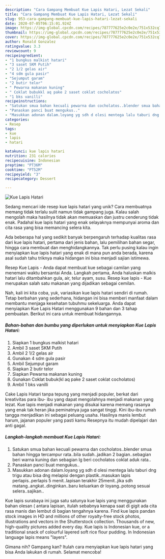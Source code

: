 ```yaml
---
description: "Cara Gampang Membuat Kue Lapis Hatari, Lezat Sekali"
title: "Cara Gampang Membuat Kue Lapis Hatari, Lezat Sekali"
slug: 953-cara-gampang-membuat-kue-lapis-hatari-lezat-sekali
date: 2020-07-05T06:15:01.924Z
image: https://img-global.cpcdn.com/recipes/787777625e2c0e2e/751x532cq70/kue-lapis-hatari-foto-resep-utama.jpg
thumbnail: https://img-global.cpcdn.com/recipes/787777625e2c0e2e/751x532cq70/kue-lapis-hatari-foto-resep-utama.jpg
cover: https://img-global.cpcdn.com/recipes/787777625e2c0e2e/751x532cq70/kue-lapis-hatari-foto-resep-utama.jpg
author: Ronald Gonzalez
ratingvalue: 3.3
reviewcount: 9
recipeingredient:
- "1 bungkus malkist hatari"
- "3 saset SKM Putih"
- "2 1/2 gelas air"
- "4 sdm gula pasir"
- "Sejumput garam"
- "2 butir telor"
- " Pewarna makanan kuning"
- " Coklat bubukkl aq pake 2 saset coklat cocholatos"
- "1 bks vanilli"
recipeinstructions:
- "Satukan smua bahan kecuali pewarna dan cocholatos..blender smua bahan hingga tercampur rata..bila sudah..jadikan 2 bagian..sebagian beri warna kuning dan sebagian lg beri cocholatos coklat aduk rata.."
- "Panaskan panci buat mengukus.."
- "Masukkan adonan dalam.loyang yg sdh d olesi mentega lalu taburi dng trigu atau bisa dng melapisi dengan plastik..masukan lapis perlapis..perlapis 5 menit..lapisan terakhir 25menit..jika sdh matang..angkat..dinginkan..baru keluarkan dr loyang..potong sesuai selera..sajikan.."
categories:
- Resep
tags:
- kue
- lapis
- hatari

katakunci: kue lapis hatari 
nutrition: 231 calories
recipecuisine: Indonesian
preptime: "PT36M"
cooktime: "PT52M"
recipeyield: "3"
recipecategory: Dessert

---
```



![Kue Lapis Hatari](https://img-global.cpcdn.com/recipes/787777625e2c0e2e/751x532cq70/kue-lapis-hatari-foto-resep-utama.jpg)

Sedang mencari ide resep kue lapis hatari yang unik? Cara membuatnya memang tidak terlalu sulit namun tidak gampang juga. Kalau salah mengolah maka hasilnya tidak akan memuaskan dan justru cenderung tidak enak. Padahal kue lapis hatari yang enak selayaknya mempunyai aroma dan cita rasa yang bisa memancing selera kita.

Ada beberapa hal yang sedikit banyak berpengaruh terhadap kualitas rasa dari kue lapis hatari, pertama dari jenis bahan, lalu pemilihan bahan segar, hingga cara membuat dan menghidangkannya. Tak perlu pusing kalau ingin menyiapkan kue lapis hatari yang enak di mana pun anda berada, karena asal sudah tahu triknya maka hidangan ini bisa menjadi sajian istimewa.

Resep Kue Lapis - Anda dapat membuat kue sebagai camilan yang menemani waktu bersantai Anda. Langkah pertama, Anda haluskan malkis hatari lalu ditambahkan gula, air, telur ayam, susu. Resep kue lapis - Kue merupakan salah satu makanan yang dijadikan sebagai cemilan.


Nah, kali ini kita coba, yuk, variasikan kue lapis hatari sendiri di rumah. Tetap berbahan yang sederhana, hidangan ini bisa memberi manfaat dalam membantu menjaga kesehatan tubuhmu sekeluarga. Anda dapat menyiapkan Kue Lapis Hatari menggunakan 9 bahan dan 3 tahap pembuatan. Berikut ini cara untuk membuat hidangannya.

<!--inarticleads1-->

##### Bahan-bahan dan bumbu yang diperlukan untuk menyiapkan Kue Lapis Hatari:

1. Siapkan 1 bungkus malkist hatari
1. Ambil 3 saset SKM Putih
1. Ambil 2 1/2 gelas air
1. Gunakan 4 sdm gula pasir
1. Ambil Sejumput garam
1. Siapkan 2 butir telor
1. Siapkan  Pewarna makanan kuning
1. Gunakan  Coklat bubuk(kl aq pake 2 saset coklat cocholatos)
1. Ambil 1 bks vanilli


Cake Lapis Hatari tanpa tepung yang menjadi populer, berkat dari kreativitas para ibu- ibu yang dapat mengolahnya menjadi makanan yang lezat. Kue lapis menjadi makanan yang disukai karena memang rasanya yang enak tak heran jika peminatnya juga sangat tinggi. Kini ibu-ibu rumah tangga menjadikan ini sebagai peluang usaha. Hasilnya manis lembut harum, jajanan populer yang pasti kamu Resepnya itu mudah dipelajari dan anti gagal. 

<!--inarticleads2-->

##### Langkah-langkah membuat Kue Lapis Hatari:

1. Satukan smua bahan kecuali pewarna dan cocholatos..blender smua bahan hingga tercampur rata..bila sudah..jadikan 2 bagian..sebagian beri warna kuning dan sebagian lg beri cocholatos coklat aduk rata..
1. Panaskan panci buat mengukus..
1. Masukkan adonan dalam.loyang yg sdh d olesi mentega lalu taburi dng trigu atau bisa dng melapisi dengan plastik..masukan lapis perlapis..perlapis 5 menit..lapisan terakhir 25menit..jika sdh matang..angkat..dinginkan..baru keluarkan dr loyang..potong sesuai selera..sajikan..


Kue lapis surabaya ini juga satu satunya kue lapis yang menggunakan bahan olesan ( antara lapisan, itulah sebabnya kenapa saat di gigit ada cita rasa manis dan lembut di bagian tengahnya karena. Find kue lapis pandan stock images in HD and millions of other royalty-free stock photos, illustrations and vectors in the Shutterstock collection. Thousands of new, high-quality pictures added every day. Kue lapis is Indonesian kue, or a traditional snack of colourful layered soft rice flour pudding. In Indonesian language lapis means &#34;layers&#34;. 

Gimana nih? Gampang kan? Itulah cara menyiapkan kue lapis hatari yang bisa Anda lakukan di rumah. Selamat mencoba!
